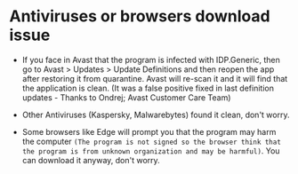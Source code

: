 # Antiviruses or browsers download issue

- If you face in Avast that the program is infected with IDP.Generic, then go to Avast > Updates > Update Definitions and then reopen the app after restoring it from quarantine. Avast will re-scan it and it will find that the application is clean. (It was a false positive fixed in last definition updates - Thanks to Ondrej; Avast Customer Care Team)

- Other Antiviruses (Kaspersky, Malwarebytes) found it clean, don't worry.

- Some browsers like Edge will prompt you that the program may harm the computer `(The program is not signed so the browser think that the program is from unknown organization and may be harmful)`. You can download it anyway, don't worry.


